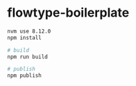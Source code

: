 # flowtype-boilerplate

```bash
nvm use 8.12.0
npm install

# build
npm run build

# publish
npm publish
```
